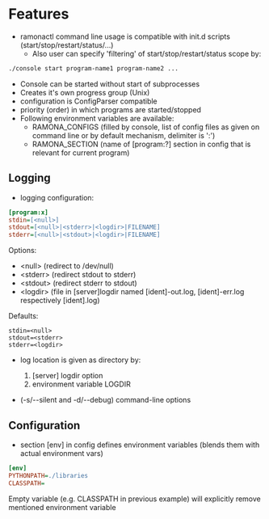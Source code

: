 Features
========

- ramonactl command line usage is compatible with init.d scripts (start/stop/restart/status/...)
	- Also user can specify 'filtering' of start/stop/restart/status scope by:
```bash
./console start program-name1 program-name2 ...
```

- Console can be started without start of subprocesses
- Creates it's own progress group (Unix)
- configuration is ConfigParser compatible
- priority (order) in which programs are started/stopped
- Following environment variables are available:
	- RAMONA_CONFIGS (filled by console, list of config files as given on command line or by default mechanism, delimiter is ':')
	- RAMONA_SECTION (name of [program:?] section in config that is relevant for current program)

Logging
-------
- logging configuration:


```ini
[program:x]
stdin=[<null>]
stdout=[<null>|<stderr>|<logdir>|FILENAME]
stderr=[<null>|<stdout>|<logdir>|FILENAME]
```
Options:
  * &lt;null> (redirect to /dev/null)
  * &lt;stderr> (redirect stdout to stderr)
  * &lt;stdout> (redirect stderr to stdout)
  * &lt;logdir>  (file in [server]logdir named [ident]-out.log, [ident]-err.log respectively [ident].log)

Defaults:
```
stdin=<null>
stdout=<stderr>
stderr=<logdir>
```

- log location is given as directory by:
	1. [server] logdir option
	2. environment variable LOGDIR

- (-s/--silent and -d/--debug) command-line options

Configuration
-------------
- section [env] in config defines environment variables (blends them with actual environment vars)
```ini
[env]
PYTHONPATH=./libraries
CLASSPATH=
```

Empty variable (e.g. CLASSPATH in previous example) will explicitly remove mentioned environment variable
